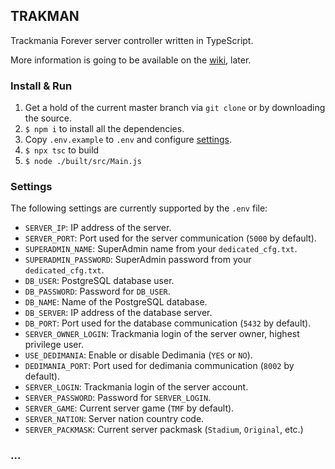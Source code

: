 ## TRAKMAN
Trackmania Forever server controller written in TypeScript.

More information is going to be available on the [wiki](https://github.com/felacek/trakman/wiki), later.

### Install & Run
1. Get a hold of the current master branch via `git clone` or by downloading the source.
2. `$ npm i` to install all the dependencies.
3. Copy `.env.example` to `.env` and configure [settings](https://github.com/felacek/trakman/readme-proper/README.md#settings).
4. `$ npx tsc` to build
5. `$ node ./built/src/Main.js`

### Settings
The following settings are currently supported by the `.env` file:
- `SERVER_IP`: IP address of the server.
- `SERVER_PORT`: Port used for the server communication (`5000` by default).
- `SUPERADMIN_NAME`: SuperAdmin name from your `dedicated_cfg.txt`.
- `SUPERADMIN_PASSWORD`: SuperAdmin password from your `dedicated_cfg.txt`.
- `DB_USER`: PostgreSQL database user.
- `DB_PASSWORD`: Password for `DB_USER`.
- `DB_NAME`: Name of the PostgreSQL database.
- `DB_SERVER`: IP address of the database server.
- `DB_PORT`: Port used for the database communication (`5432` by default).
- `SERVER_OWNER_LOGIN`: Trackmania login of the server owner, highest privilege user.
- `USE_DEDIMANIA`: Enable or disable Dedimania (`YES` or `NO`).
- `DEDIMANIA_PORT`: Port used for dedimania communication (`8002` by default).
- `SERVER_LOGIN`: Trackmania login of the server account.
- `SERVER_PASSWORD`: Password for `SERVER_LOGIN`.
- `SERVER_GAME`: Current server game (`TMF` by default).
- `SERVER_NATION`: Server nation country code.
- `SERVER_PACKMASK`: Current server packmask (`Stadium`, `Original`, etc.)

### ...
